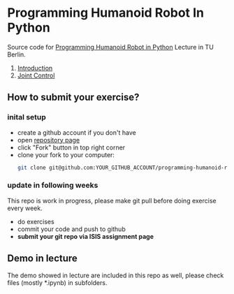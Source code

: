 Programming Humanoid Robot In Python
====================================

Source code for [Programming Humanoid Robot in Python](http://www.dainamite.de/programming-humanoid-robot-in-python/) Lecture in TU Berlin.

1. [Introduction](./introduction)
2. [Joint Control](./joint_control)

## How to submit your exercise?
### inital setup
* create a github account if you don't have
* open [repository page](https://github.com/DAInamite/programming-humanoid-robot-in-python)
* click "Fork" button in top right corner
* clone your fork to your computer:
  ```sh
  git clone git@github.com:YOUR_GITHUB_ACCOUNT/programming-humanoid-robot-in-python.git
  ```

### update in following weeks
This repo is work in progress, please make git pull before doing exercise every week.


* do exercises
* commit your code and push to github
* **submit your git repo via ISIS assignment page**

## Demo in lecture
The demo showed in lecture are included in this repo as well, please check files (mostly *.ipynb) in subfolders.
